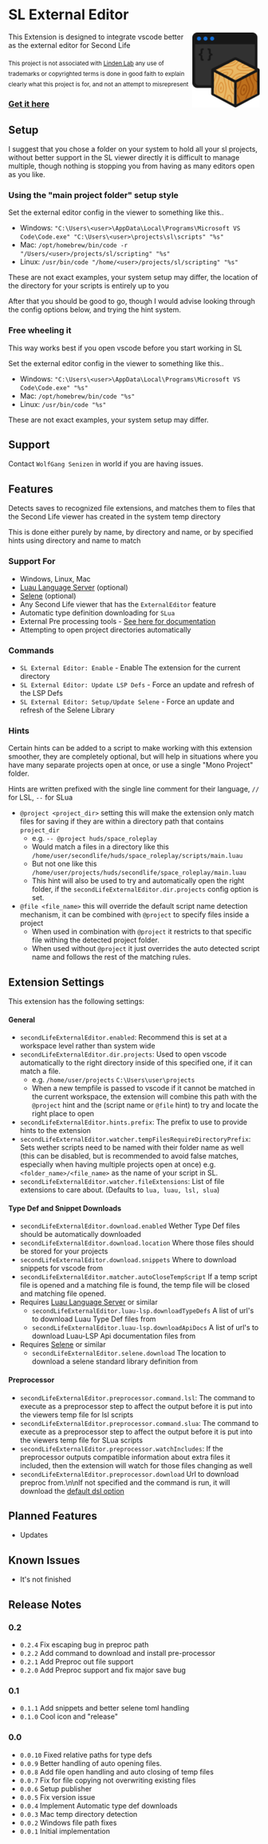# SL External Editor

<img src="icon.png" height="150px" align="right">

This Extension is designed to integrate vscode better as the external editor for
Second Life

<sub>This project is not associated with [Linden Lab](https://lindenlab.com/)
any use of trademarks or copyrighted terms is done in good faith to explain
clearly what this project is for, and not an attempt to misrepresent</sub>

### [Get it here](https://marketplace.visualstudio.com/items?itemName=wlf-io.sl-external-editor)

## Setup

I suggest that you chose a folder on your system to hold all your sl projects,
without better support in the SL viewer directly it is difficult to manage
multiple, though nothing is stopping you from having as many editors open as you
like.

### Using the "main project folder" setup style

Set the external editor config in the viewer to something like this..

- Windows:
  `"C:\Users\<user>\AppData\Local\Programs\Microsoft VS Code\Code.exe" "C:\Users\<user>\projects\sl\scripts" "%s"`
- Mac: `/opt/homebrew/bin/code -r "/Users/<user>/projects/sl/scripting" "%s"`
- Linux: `/usr/bin/code "/home/<user>/projects/sl/scripting" "%s"`

These are not exact examples, your system setup may differ, the location of the
directory for your scripts is entirely up to you

After that you should be good to go, though I would advise looking through the
config options below, and trying the hint system.

### Free wheeling it

This way works best if you open vscode before you start working in SL

Set the external editor config in the viewer to something like this..

- Windows:
  `"C:\Users\<user>\AppData\Local\Programs\Microsoft VS Code\Code.exe" "%s"`
- Mac: `/opt/homebrew/bin/code "%s"`
- Linux: `/usr/bin/code "%s"`

These are not exact examples, your system setup may differ.

## Support

Contact `WolfGang Senizen` in world if you are having issues.

## Features

Detects saves to recognized file extensions, and matches them to files that the
Second Life viewer has created in the system temp directory

This is done either purely by name, by directory and name, or by specified hints
using directory and name to match

### Support For

- Windows, Linux, Mac
- [Luau Language Server](https://marketplace.visualstudio.com/items?itemName=JohnnyMorganz.luau-lsp)
  (optional)
- [Selene](https://marketplace.visualstudio.com/items?itemName=Kampfkarren.selene-vscode)
  (optional)
- Any Second Life viewer that has the `ExternalEditor` feature
- Automatic type definition downloading for `SLua`
- External Pre processing tools -
  [See here for documentation](https://github.com/WolfGangS/SL-External-Editor/blob/master/PREPROC.md)
- Attempting to open project directories automatically

### Commands

- `SL External Editor: Enable` - Enable The extension for the current directory
- `SL External Editor: Update LSP Defs` - Force an update and refresh of the LSP
  Defs
- `SL External Editor: Setup/Update Selene` - Force an update and refresh of the
  Selene Library

### Hints

Certain hints can be added to a script to make working with this extension
smoother, they are completely optional, but will help in situations where you
have many separate projects open at once, or use a single "Mono Project" folder.

Hints are written prefixed with the single line comment for their language, `//`
for LSL, `--` for SLua

- `@project <project_dir>` setting this will make the extension only match files
  for saving if they are within a directory path that contains `project_dir`
  - e.g. `-- @project huds/space_roleplay`
  - Would match a files in a directory like this
    `/home/user/secondlife/huds/space_roleplay/scripts/main.luau`
  - But not one like this
    `/home/user/projects/huds/secondlife/space_roleplay/main.luau`
  - This hint will also be used to try and automatically open the right folder,
    if the `secondLifeExternalEditor.dir.projects` config option is set.
- `@file <file_name>` this will override the default script name detection
  mechanism, it can be combined with `@project` to specify files inside a
  project
  - When used in combination with `@project` it restricts to that specific file
    withing the detected project folder.
  - When used without `@project` it just overrides the auto detected script name
    and follows the rest of the matching rules.

## Extension Settings

This extension has the following settings:

#### General

- `secondLifeExternalEditor.enabled`: Recommend this is set at a workspace level
  rather than system wide
- `secondLifeExternalEditor.dir.projects`: Used to open vscode automatically to
  the right directory inside of this specified one, if it can match a file.
  - e.g. `/home/user/projects` `C:\Users\user\projects`
  - When a new tempfile is passed to vscode if it cannot be matched in the
    current workspace, the extension will combine this path with the `@project`
    hint and the (script name or `@file` hint) to try and locate the right place
    to open
- `secondLifeExternalEditor.hints.prefix`: The prefix to use to provide hints to
  the extension
- `secondLifeExternalEditor.watcher.tempFilesRequireDirectoryPrefix`: Sets
  wether scripts need to be named with their folder name as well (this can be
  disabled, but is recommended to avoid false matches, especially when having
  multiple projects open at once) e.g. `<folder_name>/<file_name>` as the name
  of your script in SL.
- `secondLifeExternalEditor.watcher.fileExtensions`: List of file extensions to
  care about. (Defaults to `lua, luau, lsl, slua`)

#### Type Def and Snippet Downloads

- `secondLifeExternalEditor.download.enabled` Wether Type Def files should be
  automatically downloaded
- `secondLifeExternalEditor.download.location` Where those files should be
  stored for your projects
- `secondLifeExternalEditor.download.snippets` Where to download snippets for
  vscode from
- `secondLifeExternalEditor.matcher.autoCloseTempScript` If a temp script file
  is opened and a matching file is found, the temp file will be closed and
  matching file opened.
- Requires
  [Luau Language Server](https://marketplace.visualstudio.com/items?itemName=JohnnyMorganz.luau-lsp)
  or similar
  - `secondLifeExternalEditor.luau-lsp.downloadTypeDefs` A list of url's to
    download Luau Type Def files from
  - `secondLifeExternalEditor.luau-lsp.downloadApiDocs` A list of url's to
    download Luau-LSP Api documentation files from
- Requires
  [Selene](https://marketplace.visualstudio.com/items?itemName=Kampfkarren.selene-vscode)
  or similar
  - `secondLifeExternalEditor.selene.download` The location to download a selene
    standard library definition from

#### Preprocessor

- `secondLifeExternalEditor.preprocessor.command.lsl`: The command to execute as
  a preprocessor step to affect the output before it is put into the viewers
  temp file for lsl scripts
- `secondLifeExternalEditor.preprocessor.command.slua`: The command to execute
  as a preprocessor step to affect the output before it is put into the viewers
  temp file for SLua scripts
- `secondLifeExternalEditor.preprocessor.watchIncludes`: If the preprocessor
  outputs compatible information about extra files it included, then the
  extension will watch for those files changing as well
- `secondLifeExternalEditor.preprocessor.download` Url to download preproc
  from.\n\nIf not specified and the command is run, it will download the
  [default dsl option](https://github.com/WolfGangS/DSL-PreProc)

## Planned Features

- Updates

## Known Issues

- It's not finished

## Release Notes

### 0.2

- `0.2.4` Fix escaping bug in preproc path
- `0.2.2` Add command to download and install pre-processor
- `0.2.1` Add Preproc out file support
- `0.2.0` Add Preproc support and fix major save bug

### 0.1

- `0.1.1` Add snippets and better selene toml handling
- `0.1.0` Cool icon and "release"

### 0.0

- `0.0.10` Fixed relative paths for type defs
- `0.0.9` Better handling of auto opening files.
- `0.0.8` Add file open handling and auto closing of temp files
- `0.0.7` Fix for file copying not overwriting existing files
- `0.0.6` Setup publisher
- `0.0.5` Fix version issue
- `0.0.4` Implement Automatic type def downloads
- `0.0.3` Mac temp directory detection
- `0.0.2` Windows file path fixes
- `0.0.1` Initial implementation
